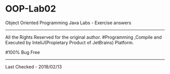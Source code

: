 # OOP-Lab02
Object Oriented Programming Java Labs - Exercise answers 

----------------------------------------------------------------------------------------------------------------------------------
All the Rights Reserved for the original author.
  #Programming ,Compile and Executed by InteliJ(Propietary Product of JetBrains) Platform.
  
  #100% Bug Free
  
  
  ___________________________________________________________________________________________
   Last Checked - 2018/02/13
  

